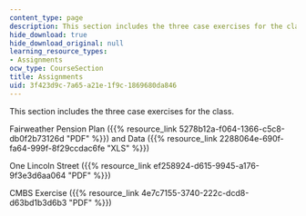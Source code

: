 ```yaml
---
content_type: page
description: This section includes the three case exercises for the class.
hide_download: true
hide_download_original: null
learning_resource_types:
- Assignments
ocw_type: CourseSection
title: Assignments
uid: 3f423d9c-7a65-a21e-1f9c-1869680da846
---
```


This section includes the three case exercises for the class.

Fairweather Pension Plan ({{% resource_link 5278b12a-f064-1366-c5c8-db0f2b73126d "PDF" %}}) and Data ({{% resource_link 2288064e-690f-fa64-999f-8f29ccdac6fe "XLS" %}})

One Lincoln Street ({{% resource_link ef258924-d615-9945-a176-9f3e3d6aa064 "PDF" %}})

CMBS Exercise ({{% resource_link 4e7c7155-3740-222c-dcd8-d63bd1b3d6b3 "PDF" %}})